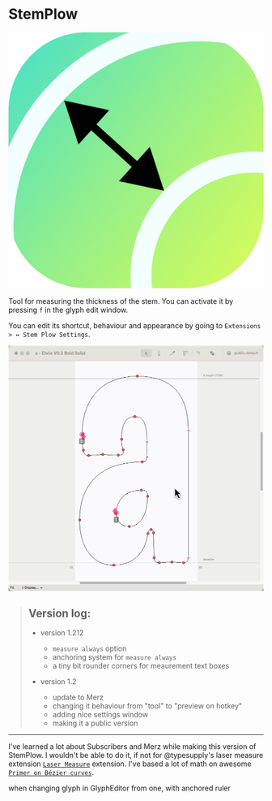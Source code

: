 # StemPlow



![StemPlow-icon](images/StemPlow-icon.png)

Tool for measuring the thickness of the stem. You can activate it by pressing `f` in the glyph edit window.

You can edit its shortcut, behaviour and appearance by going to
`Extensions > ↔ Stem Plow Settings`.



![animation](images/animation.gif)




> ## Version log:
>
> - version 1.212
>	 - `measure always` option
>	 - anchoring system for `measure always`
>	 - a tiny bit rounder corners for meaurement text boxes
>
> - version 1.2
>	 - update to Merz
>	 - changing it behaviour from "tool" to "preview on hotkey"
>	 - adding nice settings window
>	 - making it a public version

---

I've learned a lot about Subscribers and Merz while making this version of StemPlow. I wouldn't be able to do it, if not for @typesupply's  laser measure extension [`Laser Measure`](https://github.com/typesupply/lasermeasure/) extension. I've based a lot of math on awesome [`Primer on Bézier curves`](https://pomax.github.io/bezierinfo/).


when changing glyph in GlyphEditor from one, with anchored ruler